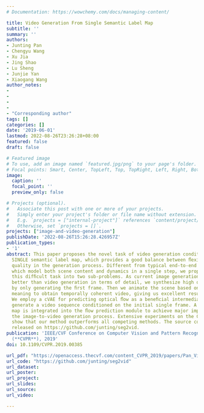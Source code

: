 ```yaml
---
# Documentation: https://wowchemy.com/docs/managing-content/

title: Video Generation From Single Semantic Label Map
subtitle: ''
summary: ''
authors:
- Junting Pan
- Chengyu Wang
- Xu Jia
- Jing Shao
- Lu Sheng
- Junjie Yan
- Xiaogang Wang
author_notes:
-
- 
- 
- 
- "Corresponding author"
tags: []
categories: []
date: '2019-06-01'
lastmod: 2022-08-26T23:26:28+08:00
featured: false
draft: false

# Featured image
# To use, add an image named `featured.jpg/png` to your page's folder.
# Focal points: Smart, Center, TopLeft, Top, TopRight, Left, Right, BottomLeft, Bottom, BottomRight.
image:
  caption: ''
  focal_point: ''
  preview_only: false

# Projects (optional).
#   Associate this post with one or more of your projects.
#   Simply enter your project's folder or file name without extension.
#   E.g. `projects = ["internal-project"]` references `content/project/deep-learning/index.md`.
#   Otherwise, set `projects = []`.
projects: ["image-and-video-generation"]
publishDate: '2022-08-26T15:26:28.426957Z'
publication_types:
- '1'
abstract: This paper proposes the novel task of video generation conditioned on a
  SINGLE semantic label map, which provides a good balance between ﬂexibility and
  quality in the generation process. Different from typical end-to-end approaches,
  which model both scene content and dynamics in a single step, we propose to decompose
  this difﬁcult task into two sub-problems. As current image generation methods do
  better than video generation in terms of detail, we synthesize high quality content
  by only generating the ﬁrst frame. Then we animate the scene based on its semantic
  meaning to obtain temporally coherent video, giving us excellent results overall.
  We employ a cVAE for predicting optical ﬂow as a beneﬁcial intermediate step to
  generate a video sequence conditioned on the initial single frame. A semantic label
  map is integrated into the ﬂow prediction module to achieve major improvements in
  the image-to-video generation process. Extensive experiments on the Cityscapes dataset
  show that our method outperforms all competing methods. The source code will be
  released on https://github.com/junting/seg2vid.
publication: 'IEEE/CVF Conference on Computer Vision and Pattern Recognition
  (**CVPR**), 2019'
doi: 10.1109/CVPR.2019.00385

url_pdf: "https://openaccess.thecvf.com/content_CVPR_2019/papers/Pan_Video_Generation_From_Single_Semantic_Label_Map_CVPR_2019_paper.pdf"
url_code: "https://github.com/junting/seg2vid"
url_dataset:
url_poster:
url_project:
url_slides:
url_source:
url_video:

---
```

